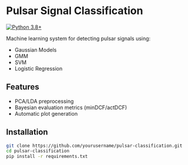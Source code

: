 # Pulsar Signal Classification

[![Python 3.8+](https://img.shields.io/badge/python-3.8+-blue.svg)](https://www.python.org/downloads/)

Machine learning system for detecting pulsar signals using:
- Gaussian Models
- GMM
- SVM
- Logistic Regression

## Features
- PCA/LDA preprocessing
- Bayesian evaluation metrics (minDCF/actDCF)
- Automatic plot generation

## Installation
```bash
git clone https://github.com/yourusername/pulsar-classification.git
cd pulsar-classification
pip install -r requirements.txt